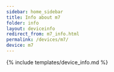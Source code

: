 ```yaml
---
sidebar: home_sidebar
title: Info about m7
folder: info
layout: deviceinfo
redirect_from: m7_info.html
permalink: /devices/m7/
device: m7
---
```

{% include templates/device_info.md %}
